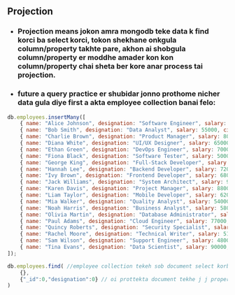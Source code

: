 ## Projection 
- ### Projection means jokon amra mongodb teke data k find korci ba select korci, tokon shekhane onkgula column/property takhte pare, akhon ai shobgula column/property er moddhe amader kon kon column/property chai sheta ber kore anar process tai projection.
- ### future a query practice er shubidar jonno prothome nicher data gula diye first a akta employee collection banai felo:
```javascript
db.employees.insertMany([
    { name: "Alice Johnson", designation: "Software Engineer", salary: 60000, city: "New York" },
    { name: "Bob Smith", designation: "Data Analyst", salary: 55000, city: "San Francisco" },
    { name: "Charlie Brown", designation: "Product Manager", salary: 80000, city: "Seattle" },
    { name: "Diana White", designation: "UI/UX Designer", salary: 65000, city: "Austin" },
    { name: "Ethan Green", designation: "DevOps Engineer", salary: 70000, city: "Denver" },
    { name: "Fiona Black", designation: "Software Tester", salary: 50000, city: "Boston" },
    { name: "George King", designation: "Full-Stack Developer", salary: 75000, city: "Chicago" },
    { name: "Hannah Lee", designation: "Backend Developer", salary: 72000, city: "Los Angeles" },
    { name: "Ivy Brown", designation: "Frontend Developer", salary: 68000, city: "Miami" },
    { name: "Jack Williams", designation: "System Architect", salary: 95000, city: "Houston" },
    { name: "Karen Davis", designation: "Project Manager", salary: 88000, city: "Phoenix" },
    { name: "Liam Taylor", designation: "Mobile Developer", salary: 62000, city: "Dallas" },
    { name: "Mia Walker", designation: "Quality Analyst", salary: 54000, city: "Philadelphia" },
    { name: "Noah Harris", designation: "Business Analyst", salary: 58000, city: "Atlanta" },
    { name: "Olivia Martin", designation: "Database Administrator", salary: 67000, city: "San Diego" },
    { name: "Paul Adams", designation: "Cloud Engineer", salary: 77000, city: "Orlando" },
    { name: "Quincy Roberts", designation: "Security Specialist", salary: 72000, city: "San Jose" },
    { name: "Rachel Moore", designation: "Technical Writer", salary: 51000, city: "Charlotte" },
    { name: "Sam Wilson", designation: "Support Engineer", salary: 48000, city: "Nashville" },
    { name: "Tina Evans", designation: "Data Scientist", salary: 90000, city: "San Francisco" }
]);
```
```javascript
db.employees.find( //employee collection tekeh sob document select korbe and -
    {},
    {"_id":0,"designation":0} // oi prottekta document tekhe j j property/column amra select korte chacchi shegular name likhe tar value 1 kore dite hobe. Jodi 0 dei tahole select hobe na, and ai example a id and designation chara baki shob property select hobe.
)
```